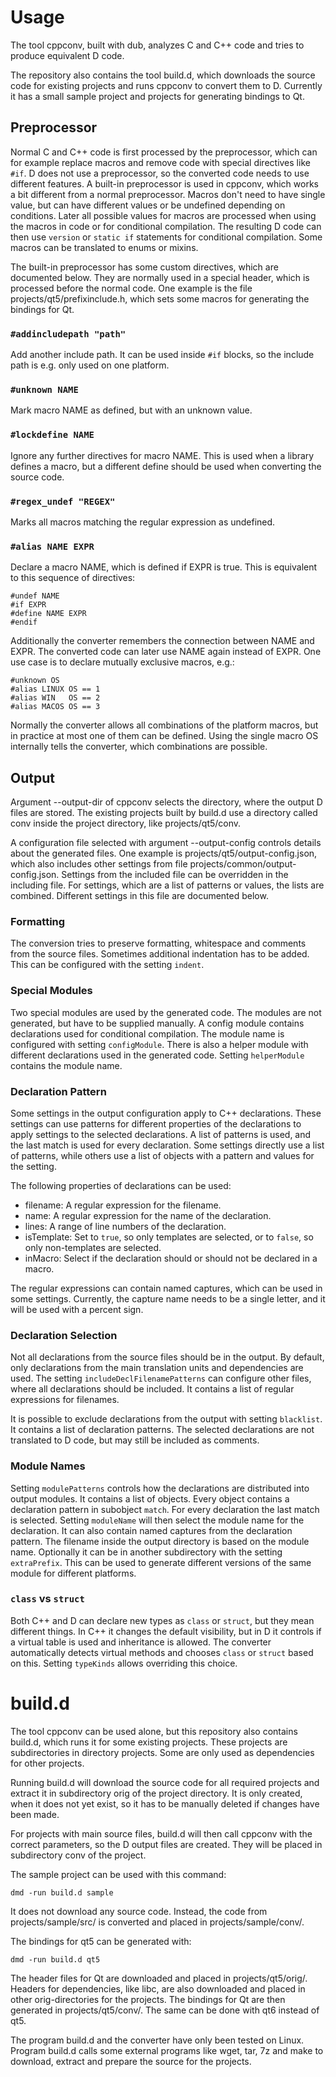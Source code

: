 # Usage

The tool cppconv, built with dub, analyzes C and C++ code and tries to
produce equivalent D code.

The repository also contains the tool build.d, which downloads the
source code for existing projects and runs cppconv to convert them to D.
Currently it has a small sample project and projects for generating
bindings to Qt.

## Preprocessor

Normal C and C++ code is first processed by the preprocessor, which
can for example replace macros and remove code with special directives
like `#if`. D does not use a preprocessor, so the converted code
needs to use different features. A built-in preprocessor is used in
cppconv, which works a bit different from a normal preprocessor.
Macros don't need to have single value, but can have different values
or be undefined depending on conditions. Later all possible values
for macros are processed when using the macros in code or for
conditional compilation. The resulting D code can then use `version`
or `static if` statements for conditional compilation. Some macros
can be translated to enums or mixins.

The built-in preprocessor has some custom directives, which are
documented below. They are normally used in a special header, which
is processed before the normal code. One example is the file
projects/qt5/prefixinclude.h, which sets some macros for generating
the bindings for Qt.

### `#addincludepath "path"`
Add another include path. It can be used inside `#if` blocks,
so the include path is e.g. only used on one platform.

### `#unknown NAME`
Mark macro NAME as defined, but with an unknown value.

### `#lockdefine NAME`
Ignore any further directives for macro NAME. This is used when a
library defines a macro, but a different define should be used when
converting the source code.

### `#regex_undef "REGEX"`
Marks all macros matching the regular expression as undefined.

### `#alias NAME EXPR`
Declare a macro NAME, which is defined if EXPR is true. This is equivalent
to this sequence of directives:
```
#undef NAME
#if EXPR
#define NAME EXPR
#endif
```
Additionally the converter remembers the connection between NAME and EXPR.
The converted code can later use NAME again instead of EXPR.
One use case is to declare mutually exclusive macros, e.g.:
```
#unknown OS
#alias LINUX OS == 1
#alias WIN   OS == 2
#alias MACOS OS == 3
```
Normally the converter allows all combinations of the platform macros,
but in practice at most one of them can be defined. Using the single
macro OS internally tells the converter, which combinations are
possible.

## Output

Argument --output-dir of cppconv selects the directory, where the
output D files are stored. The existing projects built by build.d
use a directory called conv inside the project directory, like
projects/qt5/conv.

A configuration file selected with argument --output-config controls
details about the generated files. One example is
projects/qt5/output-config.json, which also includes other settings from
file projects/common/output-config.json. Settings from the included
file can be overridden in the including file. For settings, which are
a list of patterns or values, the lists are combined. Different settings
in this file are documented below. 

### Formatting

The conversion tries to preserve formatting, whitespace and comments
from the source files. Sometimes additional indentation has to be added.
This can be configured with the setting `indent`.

### Special Modules

Two special modules are used by the generated code. The modules are not
generated, but have to be supplied manually. A config module contains
declarations used for conditional compilation. The module name is
configured with setting `configModule`. There is also a helper module
with different declarations used in the generated code. Setting
`helperModule` contains the module name.

### Declaration Pattern

Some settings in the output configuration apply to C++ declarations.
These settings can use patterns for different properties of the
declarations to apply settings to the selected declarations. 
A list of patterns is used, and the last match is used for every
declaration. Some settings directly use a list of patterns, while others
use a list of objects with a pattern and values for the setting.

The following properties of declarations can be used:
* filename: A regular expression for the filename.
* name: A regular expression for the name of the declaration.
* lines: A range of line numbers of the declaration.
* isTemplate: Set to `true`, so only templates are selected, or to
    `false`, so only non-templates are selected.
* inMacro: Select if the declaration should or should not be declared
    in a macro.

The regular expressions can contain named captures, which can be used
in some settings. Currently, the capture name needs to be a single letter,
and it will be used with a percent sign.

### Declaration Selection

Not all declarations from the source files should be in the output.
By default, only declarations from the main translation units and
dependencies are used. The setting `includeDeclFilenamePatterns`
can configure other files, where all declarations should be included.
It contains a list of regular expressions for filenames.

It is possible to exclude declarations from the output with setting
`blacklist`. It contains a list of declaration patterns. The selected
declarations are not translated to D code, but may still be included
as comments.

### Module Names

Setting `modulePatterns` controls how the declarations are distributed
into output modules. It contains a list of objects. Every object
contains a declaration pattern in subobject `match`. For every
declaration the last match is selected. Setting `moduleName` will
then select the module name for the declaration. It can also contain
named captures from the declaration pattern. The filename inside
the output directory is based on the module name. Optionally it can
be in another subdirectory with the setting `extraPrefix`. This can
be used to generate different versions of the same module for different
platforms.

### `class` vs `struct`

Both C++ and D can declare new types as `class` or `struct`, but they
mean different things. In C++ it changes the default visibility, but
in D it controls if a virtual table is used and inheritance is allowed.
The converter automatically detects virtual methods and chooses `class`
or `struct` based on this. Setting `typeKinds` allows overriding
this choice.

# build.d

The tool cppconv can be used alone, but this repository also contains
build.d, which runs it for some existing projects. These projects
are subdirectories in directory projects. Some are only used as
dependencies for other projects.

Running build.d will download the source code for all required projects
and extract it in subdirectory orig of the project directory. 
It is only created, when it does not yet exist, so it has to be manually
deleted if changes have been made.

For projects with main source files, build.d will then call cppconv with
the correct parameters, so the D output files are created. They will
be placed in subdirectory conv of the project.

The sample project can be used with this command:
```
dmd -run build.d sample
```
It does not download any source code. Instead, the code from
projects/sample/src/ is converted and placed in projects/sample/conv/.

The bindings for qt5 can be generated with:
```
dmd -run build.d qt5
```
The header files for Qt are downloaded and placed in projects/qt5/orig/.
Headers for dependencies, like libc, are also downloaded and placed in
other orig-directories for the projects. The bindings for Qt are then
generated in projects/qt5/conv/. The same can be done with qt6 instead
of qt5.

The program build.d and the converter have only been tested on Linux.
Program build.d calls some external programs like wget, tar, 7z and make
to download, extract and prepare the source for the projects.
